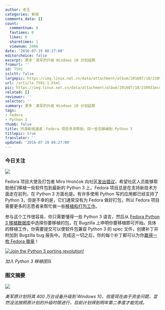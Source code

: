 ```yaml
---
author: 老王
categories: 新闻
comments_data: []
count:
  commentnum: 0
  favtimes: 0
  likes: 0
  sharetimes: 1
  viewnum: 3466
date: '2016-07-19 08:27:00'
editorchoice: false
excerpt: 更多：美军的升级 Windows 10 计划延期
fromurl: ''
id: 7591
islctt: false
largepic: https://img.linux.net.cn/data/attachment/album/201607/18/230931mcen5n8fn0r685g0.jpg
url: /article-7591-1.html
pic: https://img.linux.net.cn/data/attachment/album/201607/18/230931mcen5n8fn0r685g0.jpg.thumb.jpg
related: []
reviewer: ''
selector: ''
summary: 更多：美军的升级 Windows 10 计划延期
tags:
- Fedora
- Python 3
thumb: false
title: 开源新闻速递：Fedora 项目寻求帮助，将一些包移植到 Python 3
titlepic: true
translator: ''
updated: '2016-07-19 08:27:00'
---
```


### 今日关注


![](https://img.linux.net.cn/data/attachment/album/201607/18/230931mcen5n8fn0r685g0.jpg)


Fedora 项目大使及打包者 Miro Hrončok 向社区[发出倡议](https://communityblog.fedoraproject.org/port-python-package/)，希望社区人员能够帮助他们移植一些软件包到最新的 Python 3 上。Fedora 项目总是在支持新技术方面走在前列，在 Python 3 方面也是。有许多使用 Python 写的应用都已经支持了 Python 3，但是不幸的是，它们通常没有为 Fedora 做好打包，所以 Fedora 项目需要更多的志愿者来帮忙做一些[移植和打包工作](http://fedora.portingdb.xyz/)。


参与这个工作很容易，你只需要懂得一些 Python 3 语言，然后从 [Fedora Python 3 移植数据库](http://fedora.portingdb.xyz/)中选择你要移植的包，在 Bugzilla 上申明你要移植即可开始。具体的移植工作，你需要提交可以使软件包兼容 Python 3 的 spec 文件，创建补丁并附加到 Bugzilla bug 报告中。完成这一切之后，你的每个补丁都可以为你[赢得一枚 Fedora 徽章](https://badges.fedoraproject.org/)！


[![Join the Python 3 porting revolution!](https://img.linux.net.cn/data/attachment/album/201607/18/230931jwuqroukr0bnk2uo.jpg "Join the Python 3 porting revolution!")](http://fedora.portingdb.xyz/)


*加入 Python 3 移植团队*


### 图文摘要


![](https://img.linux.net.cn/data/attachment/album/201607/18/225750m9ba2ye2mlrze4oz.jpg)


*美军原计划将其 400 万台设备升级到 Windows 10，但是现在由于资金问题，显然没法按照原计划的升级时限进行，目前计划得到明年第二季度才能完成。*
